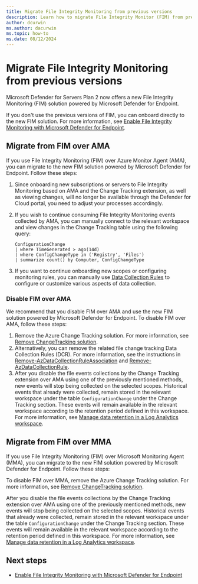 ```yaml
---
title: Migrate File Integrity Monitoring from previous versions
description: Learn how to migrate File Integrity Monitor (FIM) from previous versions.
author: dcurwin
ms.author: dacurwin
ms.topic: how-to
ms.date: 08/12/2024
---
```


# Migrate File Integrity Monitoring from previous versions

Microsoft Defender for Servers Plan 2 now offers a new File Integrity Monitoring (FIM) solution powered by Microsoft Defender for Endpoint.

If you don't use the previous versions of FIM, you can onboard directly to the new FIM solution. For more information, see [Enable File Integrity Monitoring with Microsoft Defender for Endpoint](file-integrity-monitoring-enable-defender-endpoint.md).

## Migrate from FIM over AMA

If you use File Integrity Monitoring (FIM) over Azure Monitor Agent (AMA), you can migrate to the new FIM solution powered by Microsoft Defender for Endpoint. Follow these steps:

1. Since onboarding new subscriptions or servers to File Integrity Monitoring based on AMA and the Change Tracking extension, as well as viewing changes, will no longer be available through the Defender for Cloud portal, you need to adjust your processes accordingly.
1. If you wish to continue consuming File Integrity Monitoring events collected by AMA, you can manually connect to the relevant workspace and view changes in the Change Tracking table using the following query:

    ```kusto
    ConfigurationChange  
    | where TimeGenerated > ago(14d)  
    | where ConfigChangeType in ('Registry', 'Files')  
    | summarize count() by Computer, ConfigChangeType
    ```

1. If you want to continue onboarding new scopes or configuring monitoring rules, you can manually use [Data Collection Rules](/azure/azure-monitor/essentials/data-collection-rule-overview) to configure or customize various aspects of data collection.

### Disable FIM over AMA

We recommend that you disable FIM over AMA and use the new FIM solution powered by Microsoft Defender for Endpoint. To disable FIM over AMA, follow these steps:

1. Remove the Azure Change Tracking solution. For more information, see [Remove ChangeTracking solution](/azure/automation/change-tracking/remove-feature#remove-changetracking-solution).
1. Alternatively, you can remove the related file change tracking Data Collection Rules (DCR). For more information, see the instructions in [Remove-AzDataCollectionRuleAssociation](/powershell/module/az.monitor/remove-azdatacollectionruleassociation) and [Remove-AzDataCollectionRule](/powershell/module/az.monitor/remove-azdatacollectionrule).
1. After you disable the file events collections by the Change Tracking extension over AMA using one of the previously mentioned methods, new events will stop being collected on the selected scopes. Historical events that already were collected, remain stored in the relevant workspace under the table `ConfigurationChange` under the Change Tracking section. These events will remain available in the relevant workspace according to the retention period defined in this workspace. For more information, see [Manage data retention in a Log Analytics workspace](/azure/azure-monitor/logs/data-retention-configure).

## Migrate from FIM over MMA

If you use File Integrity Monitoring (FIM) over Microsoft Monitoring Agent (MMA), you can migrate to the new FIM solution powered by Microsoft Defender for Endpoint. Follow these steps:

To disable FIM over MMA, remove the Azure Change Tracking solution. For more information, see [Remove ChangeTracking solution](/azure/automation/change-tracking/remove-feature#remove-changetracking-solution).

After you disable the file events collections by the Change Tracking extension over AMA using one of the previously mentioned methods, new events will stop being collected on the selected scopes. Historical events that already were collected, remain stored in the relevant workspace under the table `ConfigurationChange` under the Change Tracking section. These events will remain available in the relevant workspace according to the retention period defined in this workspace. For more information, see [Manage data retention in a Log Analytics workspace](/azure/azure-monitor/logs/data-retention-configure).

## Next steps

- [Enable File Integrity Monitoring with Microsoft Defender for Endpoint](file-integrity-monitoring-enable-defender-endpoint.md)